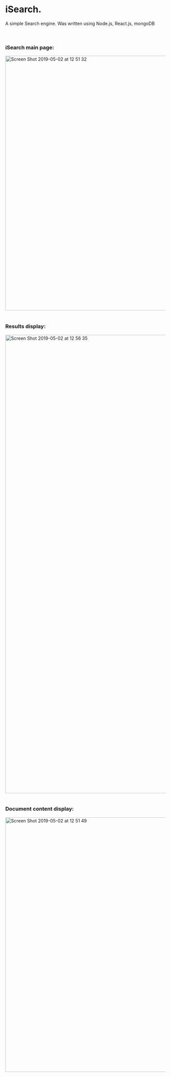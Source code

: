 # iSearch.
A simple Search engine. Was written using Node.js, React.js, mongoDB
<br><br><br>



### iSearch main page:
<img width="800" alt="Screen Shot 2019-05-02 at 12 51 32" src="https://user-images.githubusercontent.com/37538597/57067989-25d61180-6cd9-11e9-8dfc-1c05169938f9.png">
<br><br>


### Results display:
<img width="1440" alt="Screen Shot 2019-05-02 at 12 56 35" src="https://user-images.githubusercontent.com/37538597/57068228-c88e9000-6cd9-11e9-8a09-e04bfe630aca.png">
<br><br>


### Document content display:
<img width="800" alt="Screen Shot 2019-05-02 at 12 51 49" src="https://user-images.githubusercontent.com/37538597/57067992-25d61180-6cd9-11e9-9e50-6aef7ca04089.png">
